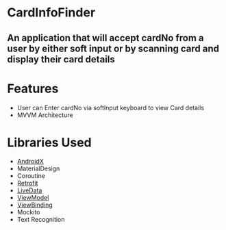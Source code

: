 # CardInfoFinder
## An application that will accept cardNo from a user by either soft input or by scanning card and display their card details
# Features
* User can  Enter cardNo via softInput keyboard to view Card details
* MVVM Architecture
# Libraries Used
* [AndroidX](https://developer.android.com/jetpack/androidx)
* MaterialDesign
* Coroutine
* [Retrofit](https://square.github.io/retrofit/#:~:text=Retrofit%20is%20the%20class%20through,but%20it%20allows%20for%20customization.)
* [LiveData](https://developer.android.com/topic/libraries/architecture/livedata.html)
* [ViewModel](https://developer.android.com/topic/libraries/architecture/viewmodel)
* [ViewBinding](https://developer.android.com/topic/libraries/view-binding)
* Mockito
* Text Recognition

